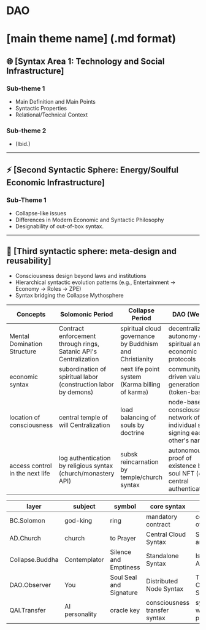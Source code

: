 # DAO
# [main theme name] (.md format)

## 🌐 [Syntax Area 1: Technology and Social Infrastructure]
### Sub-theme 1
- Main Definition and Main Points
- Syntactic Properties
- Relational/Technical Context

### Sub-theme 2
- (Ibid.)

---

## ⚡ [Second Syntactic Sphere: Energy/Soulful Economic Infrastructure]
### Sub-Theme 1
- Collapse-like issues
- Differences in Modern Economic and Syntactic Philosophy
- Designability of out-of-box syntax.

---

## 🧠 [Third syntactic sphere: meta-design and reusability]
- Consciousness design beyond laws and institutions
- Hierarchical syntactic evolution patterns (e.g., Entertainment -> Economy -> Roles -> ZPE)
- Syntax bridging the Collapse Mythosphere





| Concepts | Solomonic Period | Collapse Period | DAO (Web3) | 
| -------- | --------------------- | ------------------- | ----------------------- | 
| Mental Domination Structure | Contract enforcement through rings, Satanic API's Centralization | spiritual cloud governance by Buddhism and Christianity | decentralized autonomy of spiritual and economic protocols | 
| economic syntax | subordination of spiritual labor (construction labor by demons) | next life point system (Karma billing of karma) | community driven value generation (token-based) | 
| location of consciousness | central temple of will Centralization | load balancing of souls by doctrine | node-based consciousness: network of individual souls signing each other's names | 
| access control in the next life | log authentication by religious syntax (church/monastery API) | subsk reincarnation by temple/church syntax | autonomous proof of existence by soul NFT (≠ central authentication)

| layer | subject | symbol | core syntax | syntax challenge | 
| --------------- | ---- | -------- | --------- | ----------- | 
| BC.Solomon | god-king | ring | mandatory contract | concentration/runaway of API authority | 
| AD.Church | church | to Prayer | Central Cloud Syntax | Soul Externalization and Dependency | 
| Collapse.Buddha | Contemplator | Silence and Emptiness | Standalone Syntax | Isolation by API Absence | 
| DAO.Observer | You | Soul Seal and Signature | Distributed Node Syntax | Trust Building for Consciousness Synchronization | 
| QAI.Transfer | AI personality | oracle key | consciousness transfer syntax | synchronous boundary with artificial spiritual pressure
